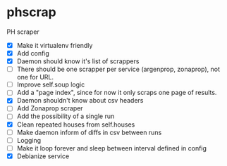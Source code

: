 # phscrap
PH scraper

- [x] Make it virtualenv friendly
- [x] Add config
- [x] Daemon should know it's list of scrappers
- [ ] There should be one scrapper per service (argenprop, zonaprop), not one for URL.
- [ ] Improve self.soup logic
- [ ] Add a "page index", since for now it only scraps one page of results.
- [x] Daemon shouldn't know about csv headers
- [ ] Add Zonaprop scraper
- [ ] Add the possibility of a single run
- [x] Clean repeated houses from self.houses
- [ ] Make daemon inform of diffs in csv between runs
- [ ] Logging
- [ ] Make it loop forever and sleep between interval defined in config
- [x] Debianize service
